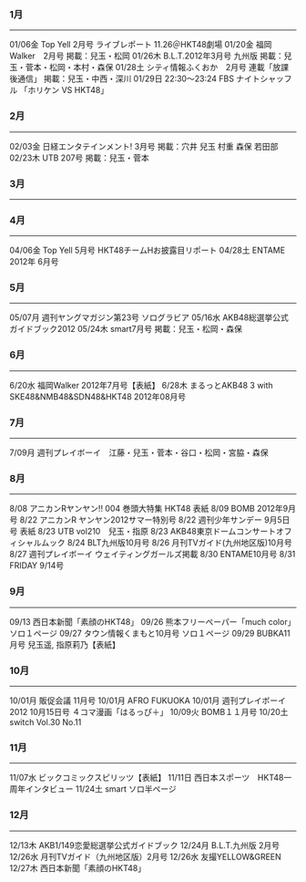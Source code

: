 ### 1月
---
01/06金 Top Yell 2月号 ライブレポート 11.26＠HKT48劇場
01/20金 福岡Walker　2月号 掲載：兒玉・松岡
01/26木 B.L.T.2012年3月号 九州版 掲載：兒玉・菅本・松岡・本村・森保
01/28土 シティ情報ふくおか　2月号 連載「放課後通信」 掲載：兒玉・中西・深川
01/29日 22:30～23:24 FBS ナイトシャッフル 「ホリケン VS HKT48」

### 2月
---
02/03金 日経エンタテインメント! 3月号 掲載：穴井 兒玉 村重 森保 若田部
02/23木 UTB 207号 掲載：兒玉・菅本

### 3月
---

### 4月
---
04/06金 Top Yell 5月号 HKT48チームHお披露目リポート
04/28土 ENTAME 2012年 6月号

### 5月
---
05/07月 週刊ヤングマガジン第23号 ソログラビア
05/16水 AKB48総選挙公式ガイドブック2012
05/24木 smart7月号 掲載：兒玉・松岡・森保

### 6月
---
6/20水 福岡Walker 2012年7月号【表紙】
6/28木 まるっとAKB48 3 with SKE48&NMB48&SDN48&HKT48 2012年08月号

### 7月
---
7/09月 週刊プレイボーイ　江藤・兒玉・菅本・谷口・松岡・宮脇・森保

### 8月
---
8/08 アニカンRヤンヤン!! 004 巻頭大特集 HKT48 表紙
8/09 BOMB 2012年9月号
8/22 アニカンR ヤンヤン2012サマー特別号
8/22 週刊少年サンデー 9月5日号 表紙
8/23 UTB vol210　兒玉・指原
8/23 AKB48東京ドームコンサートオフィシャルムック
8/24 BLT九州版10月号
8/26 月刊TVガイド(九州地区版)10月号
8/27 週刊プレイボーイ ウェイティングガールズ掲載
8/30 ENTAME10月号
8/31 FRIDAY 9/14号

### 9月
---
09/13 西日本新聞「素顔のHKT48」
09/26 熊本フリーペーパー「much color」 ソロ１ページ
09/27 タウン情報くまもと10月号 ソロ１ページ
09/29 BUBKA11月号 兒玉遥, 指原莉乃【表紙】

### 10月
---
10/01月 販促会議 11月号
10/01月 AFRO FUKUOKA
10/01月 週刊プレイボーイ 2012 10月15日号 ４コマ漫画「はるっぴ＋」
10/09火 BOMB１１月号
10/20土 switch Vol.30 No.11

### 11月
---
11/07水 ビックコミックスピリッツ【表紙】
11/11日 西日本スポーツ　HKT48一周年インタビュー
11/24土 smart ソロ半ページ

### 12月
---
12/13木 AKB1/149恋愛総選挙公式ガイドブック
12/24月 B.L.T.九州版 2月号
12/26水 月刊TVガイド（九州地区版）2月号
12/26水 友撮YELLOW&GREEN
12/27木 西日本新聞「素顔のHKT48」